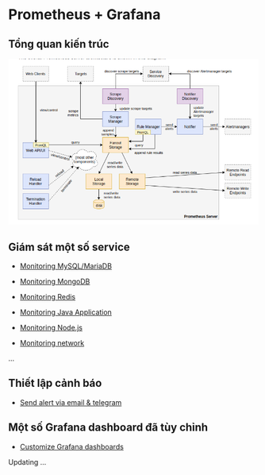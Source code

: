 # Prometheus + Grafana

## Tổng quan kiến trúc

<p align="center">
<img src="images/prometheus-architecture.png" />
</p>

## Giám sát một số service

- [Monitoring MySQL/MariaDB](docs/monitor-mysql.md)

- [Monitoring MongoDB](docs/monitoring-mongodb.md)

- [Monitoring Redis](docs/monitoring-redis.md)

- [Monitoring Java Application](docs/monitoring-java.md)

- [Monitoring Node.js](docs/monitoring-nodejs)

- [Monitoring network](docs/monitoring-network.md)

...

## Thiết lập cảnh báo

- [Send alert via email & telegram](docs/send-alert-via-email-telegram.md)

## Một số Grafana dashboard đã tùy chỉnh

- [Customize Grafana dashboards](Grafana-dashboards)

Updating ...